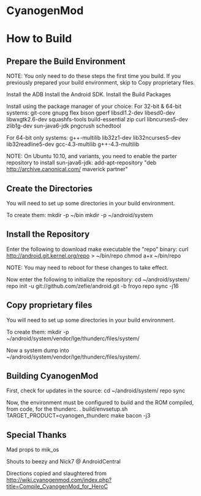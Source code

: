 CyanogenMod
===========

How to Build
============

Prepare the Build Environment
-----------------------------

NOTE: You only need to do these steps the first time you build. If you previously prepared your build environment, skip to Copy proprietary files.

Install the ADB
Install the Android SDK.
Install the Build Packages

Install using the package manager of your choice:
For 32-bit & 64-bit systems:
    git-core gnupg flex bison gperf libsdl1.2-dev libesd0-dev libwxgtk2.6-dev squashfs-tools build-essential zip curl libncurses5-dev zlib1g-dev sun-java6-jdk pngcrush schedtool

For 64-bit only systems:
    g++-multilib lib32z1-dev lib32ncurses5-dev lib32readline5-dev gcc-4.3-multilib g++-4.3-multilib

NOTE: On Ubuntu 10.10, and variants, you need to enable the parter repository to install sun-java6-jdk:
    add-apt-repository "deb http://archive.canonical.com/ maverick partner"

Create the Directories
----------------------
You will need to set up some directories in your build environment.

To create them:
    mkdir -p ~/bin
    mkdir -p ~/android/system

Install the Repository
----------------------

Enter the following to download make executable the "repo" binary:
    curl http://android.git.kernel.org/repo > ~/bin/repo
    chmod a+x ~/bin/repo

NOTE: You may need to reboot for these changes to take effect.

Now enter the following to initialize the repository:
    cd ~/android/system/
    repo init -u git://github.com/zefie/android.git -b froyo
    repo sync -j16


Copy proprietary files
----------------------

You will need to set up some directories in your build environment.

To create them:
    mkdir -p ~/android/system/vendor/lge/thunderc/files/system/

Now a system dump into ~/android/system/vendor/lge/thunderc/files/system/.


Building CyanogenMod
--------------------

First, check for updates in the source:
    cd ~/android/system/
    repo sync

Now, the environment must be configured to build and the ROM compiled, from code, for the thunderc.
    . build/envsetup.sh
    TARGET_PRODUCT=cyanogen_thunderc make bacon -j3


Special Thanks
--------------

Mad props to mik_os

Shouts to beezy and Nick7 @ AndroidCentral

Directions copied and slaughtered from http://wiki.cyanogenmod.com/index.php?title=Compile_CyanogenMod_for_HeroC
